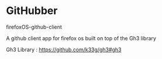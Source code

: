 GitHubber 
============
firefoxOS-github-client

A github client app for firefox os built on top of the Gh3 library 

Gh3 Library : https://github.com/k33g/gh3#gh3
